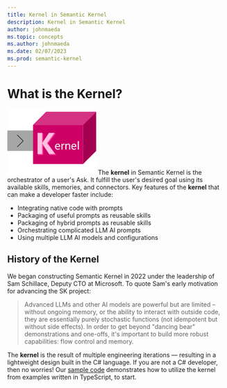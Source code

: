 ```yaml
---
title: Kernel in Semantic Kernel
description: Kernel in Semantic Kernel
author: johnmaeda
ms.topic: concepts
ms.author: johnmaeda
ms.date: 02/07/2023
ms.prod: semantic-kernel
---
```

# What is the Kernel?

![](../media/kernelsm.png)
The **kernel** in Semantic Kernel is the orchestrator of a user's Ask. It fulfill the user's desired goal using its available skills, memories, and connectors. Key features of the **kernel** that can make a developer faster include:

* Integrating native code with prompts
* Packaging of useful prompts as reusable skills
* Packaging of hybrid prompts as reusable skills
* Orchestrating complicated LLM AI prompts
* Using multiple LLM AI models and configurations

## History of the Kernel

We began constructing Semantic Kernel in 2022 under the leadership of Sam Schillace, Deputy CTO at Microsoft. To quote Sam's early motivation for advancing the SK project:

>Advanced LLMs and other AI models are powerful but are limited – without ongoing memory, or the ability to interact with outside code, they are essentially purely stochastic functions (not idempotent but without side effects). In order to get beyond "dancing bear" demonstrations and one-offs, it's important to build more robust capabilities: flow control and memory.

The **kernel** is the result of multiple engineering iterations — resulting in a lightweight design built in the C# language. If you are not a C# developer, then no worries! Our [sample code](../samples/samplelist) demonstrates how to utilize the kernel from examples written in TypeScript, to start.